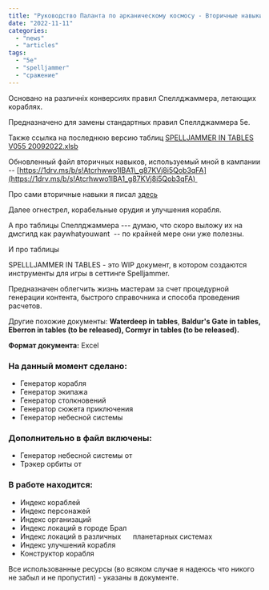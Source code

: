```yaml
---
title: "Руководство Паланта по арканическому космосу - Вторичные навыки и Сражение"
date: "2022-11-11"
categories: 
  - "news"
  - "articles"
tags: 
  - "5e"
  - "spelljammer"
  - "сражение"
---
```


Основано на различніх конверсиях правил Спеллджаммера, летающих кораблях.

Предназначено для замены стандартных правил Спеллджаммера 5е.  
  
Также ссылка на последнюю версию таблиц [SPELLJAMMER IN TABLES V055 20092022.xlsb](https://1drv.ms/x/s!Atcrhwwo1lBA1_hBNDsrFAlkUhkHsA?e=PgsvqB)  
  
Обновленный файл вторичных навыков, используемый мной в кампании -- [https://1drv.ms/b/s!Atcrhwwo1lBA1\_g87KVj8i5Qob3qFA](https://1drv.ms/b/s!Atcrhwwo1lBA1_g87KVj8i5Qob3qFA) 

Про сами вторичные навыки я писал [здесь](https://cyborgsandmages.com/2020/06/vtorichnye-navyki-drugoj-vzglyad-na-nav/)  
  
Далее огнестрел, корабельные орудия и улучшения корабля.  
  
  
А про таблицы Спеллджаммера --- думаю, что скоро выложу их на дмсгилд как paywhatyouwant  -- по крайней мере они уже полезны.

  

И про таблицы  
  
SPELLLJAMMER IN TABLES - это WIP документ, в котором создаются инструменты для игры в сеттинге Spelljammer.

Предназначен облегчить жизнь мастерам за счет процедурной генерации контента, быстрого справочника и способа проведения расчетов.

Другие похожие документы: **Waterdeep in tables**, **Baldur's Gate in tables, Eberron in tables (to be released), Cormyr in tables (to be released).**

**Формат документа:** Excel

### На данный момент сделано:

- Генератор корабля
- Генератор экипажа
- Генератор столкновений
- Генератор сюжета приключения
- Генератор небесной системы

### Дополнительно в файл включены:

- Генератор небесной системы от
- Трэкер орбиты от

### В работе находится:

- Индекс кораблей
- Индекс персонажей
- Индекс организаций
- Индекс локаций в городе Брал
- Индекс локаций в различных      планетарных системах
- Индекс улучшений корабля
- Конструктор корабля

Все использованные ресурсы (во всяком случае я надеюсь что никого не забыл и не пропустил) - указаны в документе.
